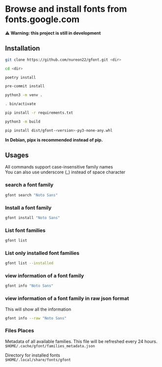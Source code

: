 # Browse and install fonts from fonts.google.com

⚠️ **Warning: this project is still in development**

## Installation
```sh
git clone https://github.com/nureon22/gfont.git <dir>

cd <dir>

poetry install

pre-commit install

python3 -m venv .

. bin/activate

pip install -r requirements.txt

python3 -m build

pip install dist/gfont-<version>-py3-none-any.whl
```
**In Debian, pipx is recommended instead of pip.**

## Usages
All commands support case-insensitive family names\
You can also use underscore (_) instead of space character

### search a font family
```sh
gfont search "Noto Sans"
```

### Install a font family
```sh
gfont install "Noto Sans"
```

### List font families
```sh
gfont list
```

### List only installed font families
```sh
gfont list --installed
```

### view information of a font family
```sh
gfont info "Noto Sans"
```

### view information of a font family in raw json format
This will show all the information
```sh
gfont info --raw "Noto Sans"
```


### Files Places

Metadata of all available families. This file will be refreshed every 24 hours.\
`$HOME/.cache/gfont/families_metadata.json`

Directory for installed fonts\
`$HOME/.local/share/fonts/gfont`
